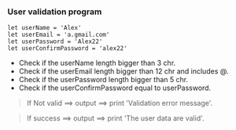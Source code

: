 ### User validation program

```
let userName = 'Alex'
let userEmail = 'a.gmail.com'
let userPassword = 'Alex22'
let userConfirmPassword = 'alex22'
```

- Check if the userName length bigger than 3 chr.
- Check if the userEmail length bigger than 12 chr and includes @.
- Check if the userPassword length bigger than 5 chr.
- Check if the userConfirmPassword equal to userPassword.

> If Not valid ==> output ==> print 'Validation error message'.

> If success ==> output ==> print 'The user data are valid'.